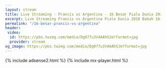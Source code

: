 ```yaml
---
layout: stream
title: Live Streaming - Prancis vs Argentina - 16 Besar Piala Dunia 2018
excerpt: Live Streaming Prancis vs Argentina Piala Dunia 2018 Babak 16 Besar Babak Knock Out
permalink: "/16-besar-prancis-vs-argentina"
header:
 video:
  id: https://pbs.twimg.com/media/Dg077u3V4AAhSJm?format=jpg
  provider: stream
og_image: https://pbs.twimg.com/media/Dg077u3V4AAhSJm?format=jpg
---
```

{% include adsense2.html %}
{% include mx-player.html %}

